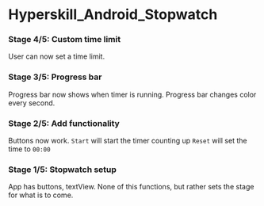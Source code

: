 # Hyperskill_Android_Stopwatch

### Stage 4/5: Custom time limit

User can now set a time limit.

### Stage 3/5: Progress bar

Progress bar now shows when timer is running.
Progress bar changes color every second.

### Stage 2/5: Add functionality

Buttons now work. 
`Start` will start the timer counting up
`Reset` will set the time to `00:00`

### Stage 1/5: Stopwatch setup

App has buttons, textView. None of this functions, but rather sets the stage for what is to come.